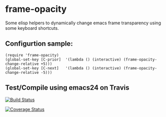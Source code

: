 # frame-opacity

Some elisp helpers to dynamically change emacs frame transparency using some keyboard shortcuts.

## Configurtion sample:

```elisp
(require 'frame-opacity)
(global-set-key [C-prior]  '(lambda () (interactive) (frame-opacity-change-relative +5)))
(global-set-key [C-next]   '(lambda () (interactive) (frame-opacity-change-relative -5)))
```

## Test/Compile using emacs24 on Travis

<a href='https://travis-ci.org/fredericfrances/frame-opacity.svg?branch=master'><img src='https://travis-ci.org/fredericfrances/frame-opacity.svg?branch=master' alt='Build Status'/></a>

[![Coverage Status](https://coveralls.io/repos/github/fredericfrances/frame-opacity/badge.svg?branch=master)](https://coveralls.io/github/fredericfrances/frame-opacity?branch=master)


